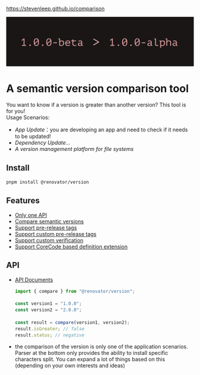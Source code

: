 https://stevenleep.github.io/comparison

![Feature](./feature.png)
<br />

# A semantic version comparison tool
You want to know if a version is greater than another version? This tool is for you!<br />
Usage Scenarios:
- *App Update*：you are developing an app and need to check if it needs to be updated!
- *Dependency Update...*
- *A version management platform for file systems*

## Install
```bash
pnpm install @renovator/version
```

## Features
- [Only one API](#API)
- [Compare semantic versions](./example/index.html)
- [Support pre-release tags](./example/custom-prerelease.html)
- [Support custom pre-release tags](./example/custom-prerelease-validate.html)
- [Support custom verification](./example/complex.html)
- [Support CoreCode based definition extension](./example/completely-customized.html)

## API
- [API Documents](https://branlice.github.io/version/modules.html)

  ```typescript
  import { compare } from "@renovator/version";

  const version1 = "1.0.0";
  const version2 = "2.0.0";

  const result = compare(version1, version2);
  result.isGreater; // false
  result.status; // negative
  ```
- the comparison of the version is only one of the application scenarios. Parser at the bottom only provides the ability to install specific characters split. You can expand a lot of things based on this (depending on your own interests and ideas)
